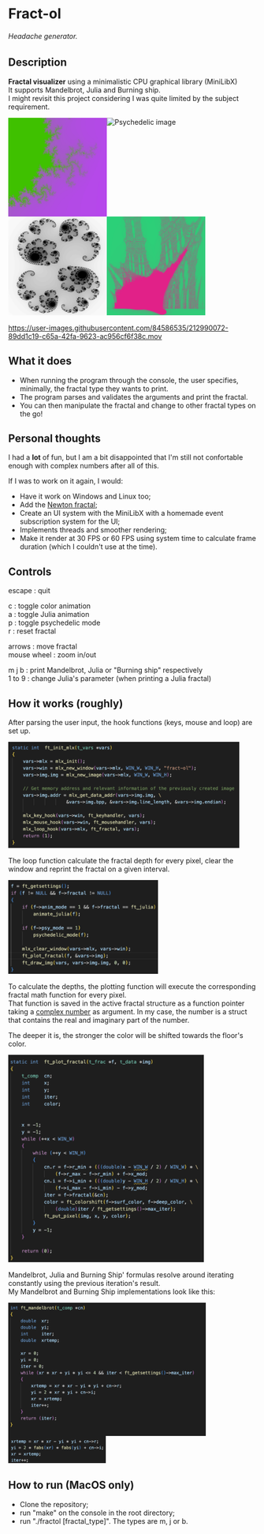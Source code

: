 # Fract-ol
###### Headache generator.


## Description
**Fractal visualizer** using a minimalistic CPU graphical library (MiniLibX)  
It supports Mandelbrot, Julia and Burning ship.  
I might revisit this project considering I was quite limited by the subject requirement.
  
<img alt="Mandelbrot image" src="/images/mandelbrot.png" width="200" height="200" align="left">
<img alt="Psychedelic image" src="/images/psychedelic2.png" height="200" align="left">
<img alt="Julia image" src="/images/julia.png" width="200" height="200" align="left">
<img alt="Mandelbrot image" src="/images/burning.png" width="200" height="200">
  
https://user-images.githubusercontent.com/84586535/212990072-89dd1c19-c65a-42fa-9623-ac956cf6f38c.mov
  
## What it does
- When running the program through the console, the user specifies, minimally, the fractal type they wants to print.
- The program parses and validates the arguments and print the fractal.
- You can then manipulate the fractal and change to other fractal types on the go!

## Personal thoughts
I had a **lot** of fun, but I am a bit disappointed that I'm still not confortable enough with complex numbers after all of this.  
  
If I was to work on it again, I would:
- Have it work on Windows and Linux too;
- Add the <a href="https://en.wikipedia.org/wiki/Newton_fractal">Newton fractal</a>;
- Create an UI system with the MiniLibX with a homemade event subscription system for the UI;
- Implements threads and smoother rendering;
- Make it render at 30 FPS or 60 FPS using system time to calculate frame duration (which I couldn't use at the time).

## Controls
escape : quit  
  
c : toggle color animation  
a : toggle Julia animation  
p : toggle psychedelic mode  
r : reset fractal  
  
arrows : move fractal  
mouse wheel : zoom in/out  
  
m j b : print Mandelbrot, Julia or "Burning ship" respectively  
1 to 9 : change Julia's parameter (when printing a Julia fractal)

  
## How it works (roughly)
After parsing the user input, the hook functions (keys, mouse and loop) are set up.  
  
<img alt="MLX hook code image" src="/images/code_hook.png" height="215">
  
  
The loop function calculate the fractal depth for every pixel, clear the window and reprint the fractal on a given interval.  
  
<img alt="Loop code image" src="/images/code_loop.png" height="190">  
  
  
To calculate the depths, the plotting function will execute the corresponding fractal math function for every pixel.  
That function is saved in the active fractal structure as a function pointer taking a <a href="https://en.wikipedia.org/wiki/Complex_number">complex number</a> as argument. In my case, the number is a struct that contains the real and imaginary part of the number.  
  
The deeper it is, the stronger the color will be shifted towards the floor's color.  
  
<img alt="Plotting code image" src="/images/code_plot.png" height="420">  
  
  
Mandelbrot, Julia and Burning Ship' formulas resolve around iterating constantly using the previous iteration's result.  
My Mandelbrot and Burning Ship implementations look like this:  
  
<img alt="Mandelbrot math image" src="/images/code_mandelbrot.png" height="270" align="left">
<img alt="Burning Ship math image" src="/images/code_burningship.png" height="55">  
  
## How to run (MacOS only)
- Clone the repository;
- run "make" on the console in the root directory;
- run "./fractol [fractal_type]". The types are m, j or b.


  




